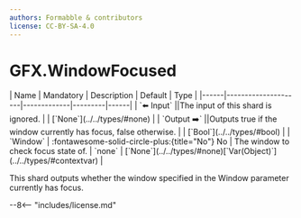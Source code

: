 ```yaml
---
authors: Formabble & contributors
license: CC-BY-SA-4.0
---
```



# GFX.WindowFocused

<div class="sh-parameters" markdown="1">
| Name | Mandatory | Description | Default | Type |
|------|---------------------|-------------|---------|------|
| `⬅️ Input` ||The input of this shard is ignored. | | [`None`](../../types/#none) |
| `Output ➡️` ||Outputs true if the window currently has focus, false otherwise. | | [`Bool`](../../types/#bool) |
| `Window` | :fontawesome-solid-circle-plus:{title="No"} No  | The window to check focus state of. | `none` | [`None`](../../types/#none)[`Var(Object)`](../../types/#contextvar) |

</div>

This shard outputs whether the window specified in the Window parameter currently has focus.

--8<-- "includes/license.md"

